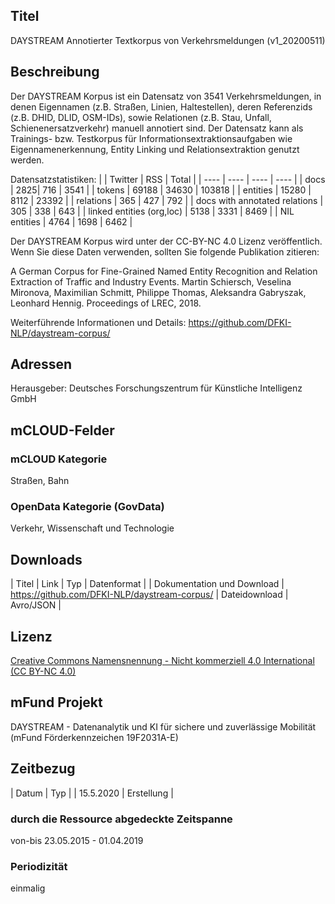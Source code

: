 ## Titel
DAYSTREAM Annotierter Textkorpus von Verkehrsmeldungen (v1_20200511)

## Beschreibung
Der DAYSTREAM Korpus ist ein Datensatz von 3541 Verkehrsmeldungen, in denen Eigennamen (z.B. Straßen, Linien, Haltestellen), deren Referenzids (z.B. DHID, DLID, OSM-IDs), sowie Relationen (z.B. Stau, Unfall, Schienenersatzverkehr) manuell annotiert sind. Der Datensatz kann als Trainings- bzw. Testkorpus für Informationsextraktionsaufgaben wie Eigennamenerkennung, Entity Linking und Relationsextraktion genutzt werden. 

Datensatzstatistiken:
|  | Twitter | RSS | Total |
| ---- | ---- | ---- | ---- |
| docs | 2825| 716 | 3541 |
| tokens | 69188 | 34630 | 103818 |
| entities | 15280 | 8112 | 23392 | 
| relations | 365 | 427 | 792 |
| docs with annotated relations	| 305 |	338 | 643 | 
| linked entities (org,loc) | 5138 | 3331 | 8469 | 
| NIL entities | 4764 | 1698 | 6462 | 


Der DAYSTREAM Korpus wird unter der CC-BY-NC 4.0 Lizenz veröffentlich. Wenn Sie diese Daten verwenden, sollten Sie folgende Publikation zitieren:

A German Corpus for Fine-Grained Named Entity Recognition and Relation Extraction of Traffic and Industry Events. Martin Schiersch, Veselina Mironova, Maximilian Schmitt, Philippe Thomas, Aleksandra Gabryszak, Leonhard Hennig. Proceedings of LREC, 2018.

Weiterführende Informationen und Details: https://github.com/DFKI-NLP/daystream-corpus/

## Adressen
Herausgeber: Deutsches Forschungszentrum für Künstliche Intelligenz GmbH

## mCLOUD-Felder
### mCLOUD Kategorie
Straßen, Bahn

### OpenData Kategorie (GovData)
Verkehr, Wissenschaft und Technologie

## Downloads
| Titel | Link | Typ | Datenformat |
| Dokumentation und Download | https://github.com/DFKI-NLP/daystream-corpus/ | Dateidownload | Avro/JSON | 

## Lizenz
[Creative Commons Namensnennung - Nicht kommerziell 4.0 International (CC BY-NC 4.0)](https://creativecommons.org/licenses/by-nc/4.0/deed.de)

## mFund Projekt

DAYSTREAM - Datenanalytik und KI für sichere und zuverlässige Mobilität     (mFund Förderkennzeichen 19F2031A-E)

## Zeitbezug
| Datum |  Typ |
| 15.5.2020 | Erstellung |

### durch die Ressource abgedeckte Zeitspanne
von-bis 23.05.2015 - 01.04.2019

### Periodizität
einmalig
